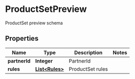 

# ProductSetPreview

ProductSet preview schema

## Properties

Name | Type | Description | Notes
------------ | ------------- | ------------- | -------------
**partnerId** | **Integer** | PartnerId | 
**rules** | [**List&lt;Rules&gt;**](Rules.md) | ProductSet rules | 



